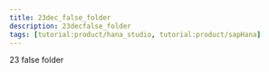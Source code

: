 ```yaml
---
title: 23dec_false_folder
description: 23decfalse_folder
tags: [tutorial:product/hana_studio, tutorial:product/sapHana]
---
```


23 false folder
